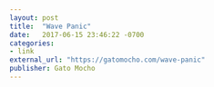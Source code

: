 ```yaml
---
layout: post
title:  "Wave Panic"
date:   2017-06-15 23:46:22 -0700
categories:
- link
external_url: "https://gatomocho.com/wave-panic"
publisher: Gato Mocho
---
```

